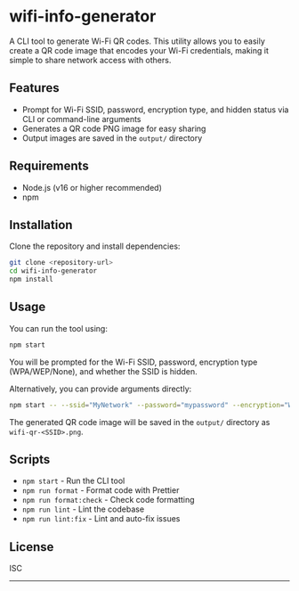 # wifi-info-generator

A CLI tool to generate Wi-Fi QR codes. This utility allows you to easily create a QR code image that encodes your Wi-Fi credentials, making it simple to share network access with others.

## Features

- Prompt for Wi-Fi SSID, password, encryption type, and hidden status via CLI or command-line arguments
- Generates a QR code PNG image for easy sharing
- Output images are saved in the `output/` directory

## Requirements

- Node.js (v16 or higher recommended)
- npm

## Installation

Clone the repository and install dependencies:

```sh
git clone <repository-url>
cd wifi-info-generator
npm install
```

## Usage

You can run the tool using:

```sh
npm start
```

You will be prompted for the Wi-Fi SSID, password, encryption type (WPA/WEP/None), and whether the SSID is hidden.

Alternatively, you can provide arguments directly:

```sh
npm start -- --ssid="MyNetwork" --password="mypassword" --encryption="WPA" --hidden
```

The generated QR code image will be saved in the `output/` directory as `wifi-qr-<SSID>.png`.

## Scripts

- `npm start` - Run the CLI tool
- `npm run format` - Format code with Prettier
- `npm run format:check` - Check code formatting
- `npm run lint` - Lint the codebase
- `npm run lint:fix` - Lint and auto-fix issues

## License

ISC

---
